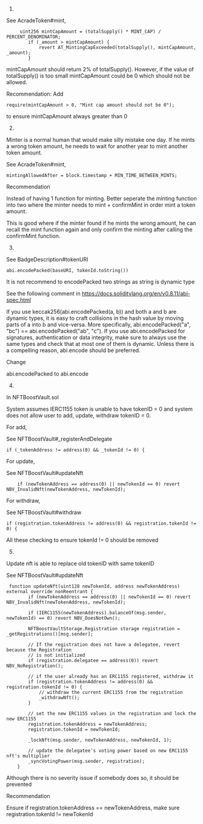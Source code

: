 1.

See AcradeToken#mint,

```solidity
     uint256 mintCapAmount = (totalSupply() * MINT_CAP) / PERCENT_DENOMINATOR;
        if (_amount > mintCapAmount) {
            revert AT_MintingCapExceeded(totalSupply(), mintCapAmount, _amount);
        }
```

mintCapAmount should return 2% of totalSupply(). However, if the value of totalSupply() is too small mintCapAmount could be 0 which should not be allowed.

Recommendation: Add 

```solidity
require(mintCapAmount > 0, "Mint cap amount should not be 0");
```

to ensure mintCapAmount always greater than 0

2.

Minter is a normal human that would make silly mistake one day. If he mints a wrong token amount, he needs to wait for another year to mint another token amount.

See AcradeToken#mint,

```solidity
mintingAllowedAfter = block.timestamp + MIN_TIME_BETWEEN_MINTS;
```

Recommendation

Instead of having 1 function for minting. Better seperate the minting function into two where the minter needs to mint + confirmMint in order mint a token amount.

This is good where if the minter found if he mints the wrong amount, he can recall the mint function again and only confirm the minting after calling the confirmMint function.

3.

See BadgeDescription#tokenURI

```solidity
abi.encodePacked(baseURI, tokenId.toString())
```

It is not recommend to encodePacked two strings as string is dynamic type

See the following comment in https://docs.soliditylang.org/en/v0.8.11/abi-spec.html

If you use keccak256(abi.encodePacked(a, b)) and both a and b are dynamic types, it is easy to craft collisions in the hash value by moving parts of a into b and vice-versa. More specifically, abi.encodePacked("a", "bc") == abi.encodePacked("ab", "c"). If you use abi.encodePacked for signatures, authentication or data integrity, make sure to always use the same types and check that at most one of them is dynamic. Unless there is a compelling reason, abi.encode should be preferred.

Change

abi.encodePacked to abi.encode

4.

In NFTBoostVault.sol

System assumes IERC1155 token is unable to have tokenID = 0 and system does not allow user to add, update, withdraw tokenID = 0.

For add,

See NFTBoostVault#_registerAndDelegate

```solidity
if (_tokenAddress != address(0) && _tokenId != 0) {
```

For update,

See NFTBoostVault#updateNft

```solidity
    if (newTokenAddress == address(0) || newTokenId == 0) revert NBV_InvalidNft(newTokenAddress, newTokenId);
```

For withdraw,

See NFTBoostVault#withdraw

```solidity
if (registration.tokenAddress != address(0) && registration.tokenId != 0) {
```

All these checking to ensure tokenId != 0 should be removed 

5.

Update nft is able to replace old tokenID with same tokenID

See NFTBoostVault#updateNft

```solidity
 function updateNft(uint128 newTokenId, address newTokenAddress) external override nonReentrant {
        if (newTokenAddress == address(0) || newTokenId == 0) revert NBV_InvalidNft(newTokenAddress, newTokenId);

        if (IERC1155(newTokenAddress).balanceOf(msg.sender, newTokenId) == 0) revert NBV_DoesNotOwn();

        NFTBoostVaultStorage.Registration storage registration = _getRegistrations()[msg.sender];

        // If the registration does not have a delegatee, revert because the Registration
        // is not initialized
        if (registration.delegatee == address(0)) revert NBV_NoRegistration();

        // if the user already has an ERC1155 registered, withdraw it
        if (registration.tokenAddress != address(0) && registration.tokenId != 0) {
            // withdraw the current ERC1155 from the registration
            _withdrawNft();
        }

        // set the new ERC1155 values in the registration and lock the new ERC1155
        registration.tokenAddress = newTokenAddress;
        registration.tokenId = newTokenId;

        _lockNft(msg.sender, newTokenAddress, newTokenId, 1);

        // update the delegatee's voting power based on new ERC1155 nft's multiplier
        _syncVotingPower(msg.sender, registration);
    }
```

Although there is no severity issue if somebody does so, it should be prevented

Recommendation

Ensure if registration.tokenAddress == newTokenAddress, make sure registration.tokenId != newTokenId